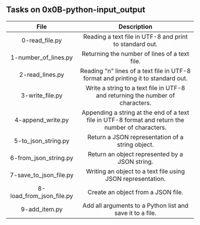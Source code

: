 ## Tasks on 0x0B-python-input_output

|                  File                                    |                     Description                     |
| :-----------------------------------------: |  :-----------------------------------------------:  |
|        0-read_file.py                      |  Reading a text file in UTF-8 and print to standard out.   |
|        1-number_of_lines.py                |  Returning the number of lines of a text file.   |
|        2-read_lines.py                     |  Reading "n" lines of a text file in UTF-8 format and printing it to standard out.   |
|        3-write_file.py                     |  Write a string to a text file in UTF-8 and returning the number of  characters.   |
|        4-append_write.py                   |  Appending a string at the end of a text file in UTF-8 format and return the number of characters.   |
|        5-to_json_string.py                 |  Return a JSON representation of a string object.   |
|        6-from_json_string.py               |  Return an object represented by a JSON string.   |
|        7-save_to_json_file.py              |  Writing an object to a text file using JSON representation.   |
|        8-load_from_json_file.py            | Create an object from a JSON file. |
|        9-add_item.py                       | Add all arguments to a Python list and save it to a file. |

